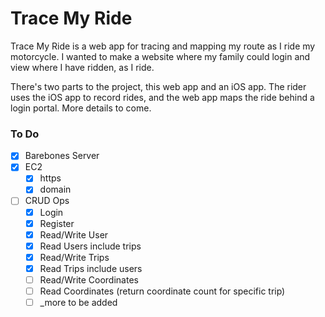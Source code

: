 # Trace My Ride
Trace My Ride is a web app for tracing and mapping my route as I ride my motorcycle. I wanted to make a website where my family could login and view where I have ridden, as I ride.

There's two parts to the project, this web app and an iOS app. The rider uses the iOS app to record rides, and the web app maps the ride behind a login portal. More details to come.

### To Do
- [x] Barebones Server
- [x] EC2
  - [x] https
  - [x] domain
- [ ] CRUD Ops
  - [x] Login
  - [x] Register
  - [x] Read/Write User
  - [x] Read Users include trips
  - [x] Read/Write Trips
  - [x] Read Trips include users
  - [ ] Read/Write Coordinates
  - [ ] Read Coordinates (return coordinate count for specific trip)
  - [ ] _more to be added
